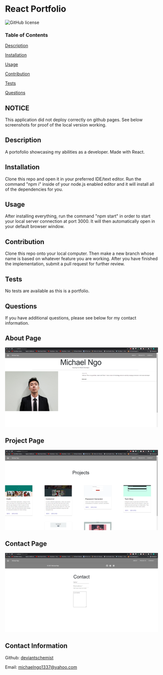 # React Portfolio

  
  ![GitHub license](https://img.shields.io/badge/license-None-blue.svg)

      

  ### Table of Contents
  [Description](https://github.com/DeviantSchemist/react-portfolio#description)

  [Installation](https://github.com/DeviantSchemist/react-portfolio#installation)

  [Usage](https://github.com/DeviantSchemist/react-portfolio#usage)

  [Contribution](https://github.com/DeviantSchemist/react-portfolio#contribution)

  [Tests](https://github.com/DeviantSchemist/react-portfolio#tests)

  [Questions](https://github.com/DeviantSchemist/react-portfolio#questions)

  ## NOTICE
  This application did not deploy correctly on github pages. See below screenshots for proof of the
  local version working.

  ## Description
  A portofolio showcasing my abilities as a developer. Made with React.

  ## Installation
  Clone this repo and open it in your preferred IDE/text editor. Run the command "npm i" inside of your node.js enabled editor and it will install all of the dependencies for you.

  ## Usage
  After installing everything, run the command "npm start" in order to start your local server connection at port 3000. It will then automatically open in your default browser window.

  ## Contribution
  Clone this repo onto your local computer. Then make a new branch whose name is based on whatever feature you are working. After you have finished the implementation, submit a pull request for further review.

  ## Tests
  No tests are available as this is a portfolio.

  ## Questions
  If you have additional questions, please see below for my contact information.

  ## About Page
  <img src="./src/Assets/About.png" alt="React Portfolio"/>

  ## Project Page
  <img src="./src/Assets/Projects.png" alt="React Portfolio"/>

  ## Contact Page
  <img src="./src/Assets/Contact.png" alt="React Portfolio"/>

  ## Contact Information

  Github: [deviantschemist](https://github.com/deviantschemist)

  Email: michaelngo1337@yahoo.com